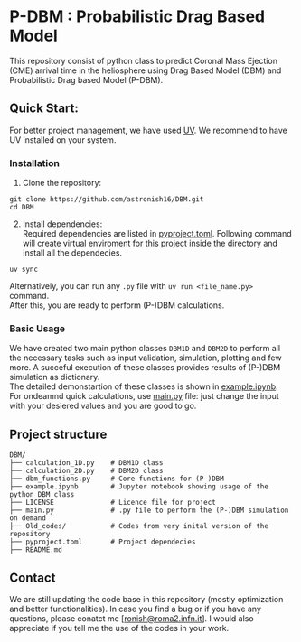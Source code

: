 # P-DBM : Probabilistic Drag Based Model

This repository consist of python class to predict Coronal Mass Ejection (CME) arrival time in the heliosphere using Drag Based Model (DBM) and Probabilistic Drag based Model (P-DBM).

## Quick Start:

For better project management, we have used [UV](https://docs.astral.sh/uv/). We recommend to have UV installed on your system.

### Installation
1. Clone the repository:
```
git clone https://github.com/astronish16/DBM.git
cd DBM
```
2. Install dependencies:\
Required dependencies are listed in [pyproject.toml](pyproject.toml). Following command will create virtual enviroment for this project inside the directory and install all the dependecies.
```
uv sync
```
Alternatively, you can run any `.py` file with `uv run <file_name.py>` command.\
After this, you are ready to perform (P-)DBM calculations.

### Basic Usage
We have created two main python classes `DBM1D` and `DBM2D` to perform all the necessary tasks such as input validation, simulation, plotting and few more. A succeful execution of these classes provides results of (P-)DBM simulation as dictionary.\
The detailed demonstartion of these classes is shown in [example.ipynb](example.ipynb).\
For ondeamnd quick calculations, use [main.py](main.py) file: just change the input with your desiered values and you are good to go.



## Project structure

```
DBM/
├── calculation_1D.py    # DBM1D class
├── calculation_2D.py    # DBM2D class
├── dbm_functions.py     # Core functions for (P-)DBM
├── example.ipynb        # Jupyter notebook showing usage of the python DBM class
├── LICENSE              # Licence file for project
├── main.py              # .py file to perform the (P-)DBM simulation on demand
├── Old_codes/           # Codes from very inital version of the repository
├── pyproject.toml       # Project dependecies
├── README.md

```

## Contact
We are still updating the code base in this repository (mostly optimization and better functionalities). In case you find a bug or if you have any questions, please conatct me [ronish@roma2.infn.it]. I would also appreciate if you tell me the use of the codes in your work.

